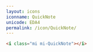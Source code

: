```yaml
---
layout: icons
iconname: QuickNote
unicode: EDA4
permalink: /icon/QuickNote/
---
```


``` html
<i class="mi mi-QuickNote"></i>
```
